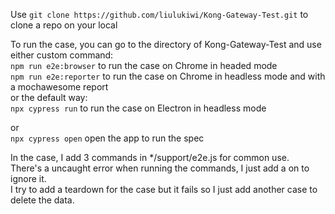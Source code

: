 Use  ```git clone https://github.com/liulukiwi/Kong-Gateway-Test.git``` to clone a repo on your local  

To run the case, you can go to the directory of Kong-Gateway-Test and use either custom command:  
```npm run e2e:browser``` to run the case on Chrome in headed mode  
```npm run e2e:reporter``` to run the case on Chrome in headless mode and with a mochawesome report  
or the default way:  
```npx cypress run```  to run the case on Electron in headless mode

or  
```npx cypress open``` open the app to run the spec


In the case, I add 3 commands in */support/e2e.js for common use.  
There's a uncaught error when running the commands, I just add a on to ignore it.  
I try to add a teardown for the case but it fails so I just add another case to delete the data.
